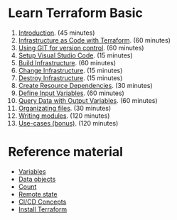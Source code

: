 # Learn Terraform Basic

1. [Introduction](introduction.md). (45 minutes)
2. [Infrastructure as Code with Terraform](infrastructure-as-code-with-terraform.md). (60 minutes)
3. [Using GIT for version control](using-git-for-version-control.md). (60 minutes)
4. [Setup Visual Studio Code](visual-studio-code.md). (15 minutes)
5. [Build Infrastructure](build-infrastructure.md). (60 minutes)
6. [Change Infrastructure](change-infrastructure.md). (15 minutes)
7. [Destroy Infrastructure](destroy-infrastructure.md). (15 minutes)
8. [Create Resource Dependencies](create-resource-dependencies.md). (30 minutes)
9. [Define Input Variables](define-input-variables.md). (60 minutes)
10. [Query Data with Output Variables](query-data-with-output-variables.md). (60 minutes)
11. [Organizating files](organizing-files.md). (30 minutes)
12. [Writing modules](writing-modules.md). (120 minutes)
13. [Use-cases (bonus)](use-cases.md). (120 minutes)

# Reference material

- [Variables](variables.md)
- [Data objects](data.md)
- [Count](count.md)
- [Remote state](remote-state.md)
- [CI/CD Concepts](ci-cd-concepts.md)
- [Install Terraform](install-terraform.md)
